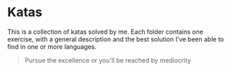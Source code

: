 # Katas

This is a collection of katas solved by me. Each folder contains one exercise, with a general description and the best solution I've been able to find in one or more languages.

> Pursue the excellence or you'll be reached by mediocrity